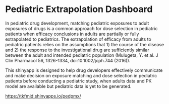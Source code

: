 # Pediatric Extrapolation Dashboard

In pediatric drug development, matching pediatric exposures to adult exposures of drugs is a common approach for dose selection in pediatric patients when efficacy conclusions in adults are partially or fully extrapolated to pediatrics. The extrapolation of efficacy from adults to pediatric patients relies on the assumptions that 1) the course of the disease and 2) the response to the investigational drug are sufficiently similar between the adult and intended pediatric population (Mulugeta, Y. et al. J Clin Pharmacol 56, 1326-1334, doi:10.1002/jcph.744 (2016)).

This shinyapp is designed to help drug developers effectively communicate and make decision on exposure matching and dose selection in pediatric patients before conducting a pediatric study, when adults data and PK model are available but pediatric data is yet to be generated.

https://tkfmid.shinyapps.io/pedpmx/
